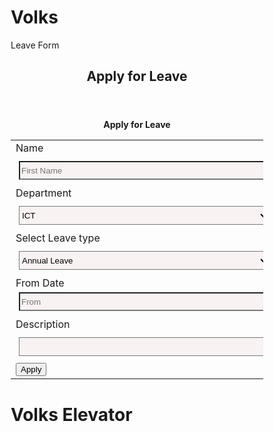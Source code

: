 # Volks
Leave Form
<!DOCTYPE html>
<html lang="en">
<head>
<title>CSS Template</title>
<style>
* {
  box-sizing: border-box;
}

body {
  font-family: 'Times New Roman', Times, serif, Arial, sans-serif;
  background-color: #fff;
  margin: 0; /* Remove default margin */
  padding: 0; /* Remove default padding */
}

/* Style the header */
header {
  background-color: #B3B6B7;
  text-align: center;
  font-size: 18px;
  color: black;
  padding: 10px 0;
}

/* Style the div */
.jackie {
  background-color: white;
  color: black;
  font-size: 20px;
  padding: 0px; /* Adjust padding */
  margin: 30px; /* Add margin for spacing */
  height: 420px;
  max-width: 70%; /* Limit max width */
  border: 4px solid rgb(240, 233, 233);
  border-radius: 10px;
}

/* Style the footer */
footer {
  background-color: #B3B6B7;
  padding: 9px;
  text-align: center;
  color: black;
  margin-bottom:1px;
}
.inputtext{
    margin:5px;
    background-color: rgb(248, 242, 242);
    height: 30px;
    width: 400px;
}
</style>
</head>
<body>

<header>
  <h2>Apply for Leave</h2>
</header>

<div class="jackie">
<form>
 <b><p style="text-align:center;">Apply for Leave</p></b>
 <table style="width:100%">
    <tr>
        <td>Name</td>
        <td></td>
      </tr>
    <tr>
      <td><input type="text" name="firstname" placeholder="First Name " class="inputtext"></td>
      <td><input type="text" name="lastname" placeholder="last Name " class="inputtext"></td>
    </tr>
    <tr>
      <td>Department</td>
      <td></td>
    </tr>
    <td>
      <select name="select_box_name" class="inputtext">
      <option value="ICT">ICT</option>
      <option value="Digital Marketing">Digital Marketing</option>
      <option value="Sales">Sales</option> 
      <option value="Procurement">Procurement</option>
  </select><br></td>
  <td></td>
    <tr>
      <td>Select Leave type</td>
      <td></td>
    </tr>
    <tr>
        <td>
            <select name="select_box_name" class="inputtext">
            <option value="Annual Leave">Annual Leave</option>
            <option value="Casual Leave">Casual Leave</option>
            <option value="Sick Leave">Sick Leave</option> 
        </select><br></td>
        <td></td>
      </tr>
      <tr>
        <td>From Date<input type="text" name="jackie" placeholder="From" class="inputtext"></td>
        <td>To Date<input type="text" name="jackie" placeholder="To" class="inputtext"><br></td>
      </tr>
      <tr>
        <td> Description</td>
        <td></td>
      </tr>
      <tr>
        <td><textarea rows="3" cols="40" class="inputtext">
        </textarea></td>
        <td> </td>
      </tr>
      <tr>
        <td><input type="submit" value="Apply"></td>
        <td></td>
      </tr>
  </table>
  </form>
</div>

<footer>
  <h1>Volks Elevator</h1>
</footer>
</body>
</html>
